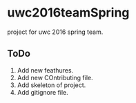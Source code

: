 # uwc2016teamSpring
project for uwc 2016  spring team.

## ToDo

1. Add new feathures.
2. Add new COntributing file.
3. Add skeleton of project.
4. Add gitignore file.
